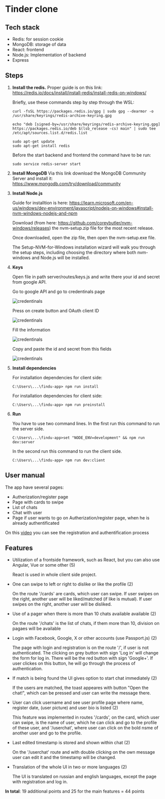 # Tinder clone

## Tech stack
* Redis: for session cookie
* MongoDB: storage of data
* React: frontend
* Node.js: Implementation of backend
* Express

## Steps
1. **Install the redis.** Proper guide is on this link: https://redis.io/docs/install/install-redis/install-redis-on-windows/ 

    Briefly, use these commands step by step through the WSL:

    ```
    curl -fsSL https://packages.redis.io/gpg | sudo gpg --dearmor -o /usr/share/keyrings/redis-archive-keyring.gpg

    echo "deb [signed-by=/usr/share/keyrings/redis-archive-keyring.gpg] https://packages.redis.io/deb $(lsb_release -cs) main" | sudo tee /etc/apt/sources.list.d/redis.list

    sudo apt-get update
    sudo apt-get install redis
    ```

    Before the start backend and frontend the command have to be run:

    ``` console 
    sudo service redis-server start
    ```
2. **Install MongoDB**
    Via this link download the MongoDB Community Server and install it: https://www.mongodb.com/try/download/community

3. **Install Node.js**

    Guide for installtion is here: https://learn.microsoft.com/en-us/windows/dev-environment/javascript/nodejs-on-windows#install-nvm-windows-nodejs-and-npm
    
    Download (from here: https://github.com/coreybutler/nvm-windows/releases) the nvm-setup.zip file for the most recent release.

    Once downloaded, open the zip file, then open the nvm-setup.exe file.

    The Setup-NVM-for-Windows installation wizard will walk you through the setup steps, including choosing the directory where both nvm-windows and Node.js will be installed.

4. **Keys**
    
    Open file in path server/routes/keys.js and write there your id and secret from google API.

    Go to google API and go to credentinals page

    ![credentinals](./images/Cred.png)

    Press on create button and OAuth client ID

    ![credentinals](./images/Create.png)

    Fill the information

    ![credentinals](./images/fill.png)

    Copy and paste the id and secret from this fields

    ![credentinals](./images/copy.png)

5. **Install dependencies**
    
    For installation dependencies for client side:

    ```
    C:\Users\...\findu-app> npm run install
    ```

    For installation dependencies for client side:

    ```
    C:\Users\...\findu-app> npm run preinstall
    ```
6. **Run**

    You have to use two command lines. In the first run this command to run the server side.

    ```
    C:\Users\...\findu-app>set "NODE_ENV=development" && npm run dev:server
    ```

    In the second run this command to run the client side.

    ```
    C:\Users\...\findu-app> npm run dev:client
    ```
## User manual

The app have several pages:

* Autherization/register page
* Page with cards to swipe
* List of chats
* Chat with user
* Page if user wants to go on Autherization/register page, when he is already authentificated 

On this
[video](./images/my_video.mp4) you can see the registration and authentification process



## Features
* Utilization of a frontside framework, such as React, but you can also use Angular, Vue or some other (5)

    React is used in whole client side project.
* One can swipe to left or right to dislike or like the profile (2)

    On the route '/cards' are cards, which user can swipe. If user swipes on the right, another user will be liked/matched (if like is mutual). If user swipes on the right, another user will be disliked.
* Use of a pager when there is more than 10 chats available available (2)

    On the route '/chats' is the list of chats, if them more than 10, division on pagaes will be available
* Login with Facebook, Google, X or other accounts (use Passport.js) (2)

    The page with login and registration is on the route '/', if user is not authenticated. The clicking on grey button with sign 'Log in' will change the form for log in. There will be the red button with sign 'Google+'. If user clickes on this button, he will go through the process of authentication.
* If match is being found the UI gives option to start chat immediately (2)

    If the users are matched, the toast appeares with button "Open the chat!", which can be pressed and user can write the message there. 
* User can click username and see user profile page where name, register date, (user picture) and user bio is listed (2)

    This feature was implemented in routes '/cards', on the card, which user can swipe, is the name of user, which he can click and go to the profile of these user, and '/userchat', where user can click on the bold nsme of another user and go to the profile.
* Last edited timestamp is stored and shown within chat (2)

    On the '/userchat' route and with double clicking on the own message user can edit it and the timestamp will be changed.
* Translation of the whole UI in two or more languages (2)
    
    The UI is translated on russian and english languages, except the page with registration and log in.

**In total**: 19 additional points and 25 for the main features = 44 points

